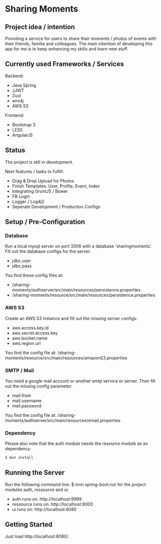 # Sharing Moments

## Project idea / intention

Providing a service for users to share their moments / photos of events with their friends, familie and colleagues.
The main intention of developing this app for me is to keep enhancing my skills and learn new stuff.

## Currently used Frameworks / Services

Backend:
* Java Spring
* JJWT
* Zuul
* wro4j
* AWS S3

Frontend:
* Bootstrap 3
* LESS
* AngularJS


## Status

The project is still in development.

Next features / tasks to fulfill:
* Drag & Drop Upload for Photos
* Finish Templates: User, Profile, Event, Index
* Integrating GruntJS / Bower
* FB Login
* Logger / Log4j2
* Seperate Development / Production Configs

## Setup / Pre-Configuration

### Database

Run a local mysql server on port 3306 with a database 'sharingmoments'.
Fill out the database configs for the server:
* jdbc.user
* jdbc.pass

You find these config files at:
* /sharing-moments/authserver/src/main/resources/persistence.properties
* /sharing-moments/resource/src/main/resources/persistence.properties

### AWS S3

Create an AWS S3 Instance and fill out the missing server configs:
* aws.access.key.id
* aws.secret.access.key
* aws.bucket.name
* aws.region.url

You find the config file at:
/sharing-moments/resource/src/main/resources/amazonS3.properties

### SMTP / Mail

You need a google mail account or another smtp service or server.
Then fill out the missing config parameter:
* mail.from
* mail.username
* mail.password

You find the config file at:
/sharing-moments/authserver/src/main/resources/email.properties

### Dependency

Please also note that the auth module needs the resource module as an dependency:
```bash
$ mvn install
```

## Running the Server

Run the following command line: $ mvn spring-boot:run for the project modules auth, ressource and ui.

* auth runs on: http://localhost:9999
* ressource runs on: http://localhost:9000
* ui runs on: http://localhost:8080

## Getting Started

Just load http://localhost:8080/.